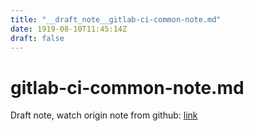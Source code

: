 ```yaml
---
title: "__draft_note__gitlab-ci-common-note.md"
date: 1919-08-10T11:45:14Z
draft: false
---
```


# gitlab-ci-common-note.md

Draft note, watch origin note from github: [link](https:/github.com/tinghaolai/just-random-note/blob/master/cicd/gitlab/gitlab-ci-common-note.md)